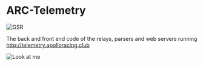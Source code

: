 # ARC-Telemetry
![GSR](https://i.imgur.com/gObfpVR.png)

The back and front end code of the relays, parsers and web servers running http://telemetry.apolloracing.club

![Look at me](https://i.imgur.com/FIFcdvF.png)
